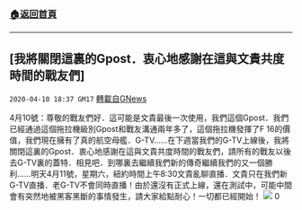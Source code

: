 ###  [:house:返回首頁](https://github.com/ourhimalayas/txt)
---

## [我將關閉這裏的Gpost．衷心地感謝在這與文貴共度時間的戰友們]
`2020-04-10 18:37 GM17` [轉載自GNews](https://gnews.org/zh-hant/168812/)

4月10號：尊敬的戰友們好．這可能是文貴最後一次使用，我們這個Gpost．我們已經通過這個拖拉機級別Gpost和戰友溝通兩年多了，這個拖拉機發揮了F 16的價值，我們現在擁有了真的航空母艦．G-TV……在下週當我們的G-TV上線後，我將關閉這裏的Gpost．衷心地感謝在這與文貴共度時間的戰友們，請所有的戰友以後去G-TV裏的蓋特．相見吧．到哪裏去繼續我們新的傳奇繼續我們的又一個勝利……明天4月11號，星期六，紐約時間上午8:30文貴亂聊直播．文貴只在我們新G-TV直播．老G-TV不會同時直播！由於還沒有正式上線，還在測試中，可能中間會有突然地被黑客黑斷的事情發生，請大家給點耐心！一切都已經開始！
![](https://d57iplyuvntm7.cloudfront.net/uploads/https://d57iplyuvntm7.cloudfront.net/uploads/photos/2020/04/img_1586558076_59179.(null))
0
